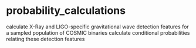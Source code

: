 # probability_calculations

calculate X-Ray and LIGO-specific gravitational wave detection features for a sampled population of COSMIC binaries
calculate conditional probabilities relating these detection features
